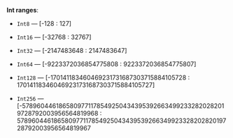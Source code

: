 **Int ranges**:

- `Int8` — [-128 : 127]

- `Int16` — [-32768 : 32767]

- `Int32` — [-2147483648 : 2147483647]

- `Int64` — [-9223372036854775808 : 9223372036854775807]

- `Int128` — [-170141183460469231731687303715884105728 : 170141183460469231731687303715884105727]

- `Int256` — [-57896044618658097711785492504343953926634992332820282019728792003956564819968 : 
	      			57896044618658097711785492504343953926634992332820282019728792003956564819967
